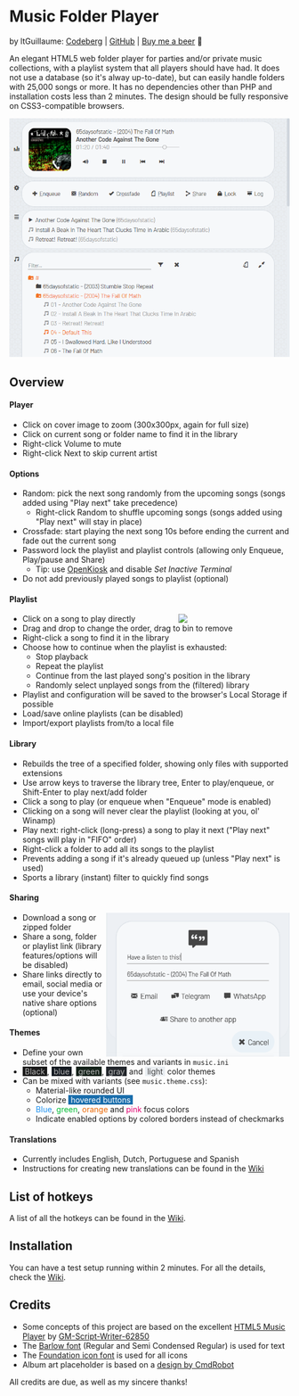 # Music Folder Player
by ltGuillaume: [Codeberg](https://codeberg.org/ltGuillaume) | [GitHub](https://github.com/ltGuillaume) | [Buy me a beer](https://buymeacoff.ee/ltGuillaume) 🍺

An elegant HTML5 web folder player for parties and/or private music collections, with a playlist system that all players should have had. It does not use a database (so it's alway up-to-date), but can easily handle folders with 25,000 songs or more. It has no dependencies other than PHP and installation costs less than 2 minutes. The design should be fully responsive on CSS3-compatible browsers.

![Screenshot](SCREENSHOT.png)

## Overview

#### Player
- Click on cover image to zoom (300x300px, again for full size)
- Click on current song or folder name to find it in the library
- Right-click Volume to mute
- Right-click Next to skip current artist

#### Options
- Random: pick the next song randomly from the upcoming songs (songs added using "Play next" take precedence)
	- Right-click Random to shuffle upcoming songs (songs added using "Play next" will stay in place)
- Crossfade: start playing the next song 10s before ending the current and fade out the current song
- Password lock the playlist and playlist controls (allowing only Enqueue, Play/pause and Share)
	- Tip: use [OpenKiosk](http://openkiosk.mozdevgroup.com) and disable _Set Inactive Terminal_
- Do not add previously played songs to playlist (optional)

#### Playlist

<img src="SCREENSHOT_AFTERPL.png" align="right" width="200">

- Click on a song to play directly
- Drag and drop to change the order, drag to bin to remove
- Right-click a song to find it in the library
- Choose how to continue when the playlist is exhausted:
	- Stop playback
	- Repeat the playlist
	- Continue from the last played song's position in the library
	- Randomly select unplayed songs from the (filtered) library
- Playlist and configuration will be saved to the browser's Local Storage if possible
- Load/save online playlists (can be disabled)
- Import/export playlists from/to a local file

#### Library
- Rebuilds the tree of a specified folder, showing only files with supported extensions
- Use arrow keys to traverse the library tree, Enter to play/enqueue, or Shift-Enter to play next/add folder
- Click a song to play (or enqueue when "Enqueue" mode is enabled)
- Clicking on a song will never clear the playlist (looking at you, ol' Winamp)
- Play next: right-click (long-press) a song to play it next ("Play next" songs will play in "FIFO" order)
- Right-click a folder to add all its songs to the playlist
- Prevents adding a song if it's already queued up (unless "Play next" is used)
- Sports a library (instant) filter to quickly find songs

#### Sharing

<img src="SCREENSHOT_SHARE.png" align="right" width="330">

- Download a song or zipped folder
- Share a song, folder or playlist link (library features/options will be disabled)
- Share links directly to email, social media or use your device's native share options (optional)

#### Themes
- Define your own subset of the available themes and variants in `music.ini`
- <span style="background-color:#1a1a1a;color:#b4b4b4">&nbsp;Black&nbsp;</span>, <span style="background-color:#141a21;color:#b4b4b4">&nbsp;blue&nbsp;</span>, <span style="background-color:#14221a;color:#b4b4b4">&nbsp;green&nbsp;</span>, <span style="background-color:#23272c;color:#b4b4b4">&nbsp;gray&nbsp;</span> and <span style="background-color:#eaeef2;color:#444">&nbsp;light&nbsp;</span> color themes
- Can be mixed with variants (see `music.theme.css`):
	- Material-like rounded UI
	- Colorize <span style="background-color:#1a6eac;color:#fff">&nbsp;hovered buttons&nbsp;</span>
	- <span style="color:#1d91f0">Blue</span>, <span style="color:#00bd35">green</span>, <span style="color:#eb6600">orange</span> and <span style="color:#e0006f">pink</span> focus colors
	- Indicate enabled options by colored borders instead of checkmarks

#### Translations
- Currently includes English, Dutch, Portuguese and Spanish
- Instructions for creating new translations can be found in the [Wiki](https://codeberg.org/ltguillaume/music-folder-player/wiki/Translations)

## List of hotkeys
A list of all the hotkeys can be found in the [Wiki](https://codeberg.org/ltguillaume/music-folder-player/wiki/List-of-hotkeys).

## Installation
You can have a test setup running within 2 minutes. For all the details, check the [Wiki](https://codeberg.org/ltguillaume/music-folder-player/wiki).

## Credits
- Some concepts of this project are based on the excellent [HTML5 Music Player](https://github.com/GM-Script-Writer-62850/HTML5-Music-Player) by [GM-Script-Writer-62850](https://github.com/GM-Script-Writer-62850)
- The [Barlow font](https://github.com/jpt/barlow) (Regular and Semi Condensed Regular) is used for text
- The [Foundation icon font](https://zurb.com/playground/foundation-icon-fonts-3) is used for all icons
- Album art placeholder is based on a [design by CmdRobot](http://fav.me/d7kpm65)

All credits are due, as well as my sincere thanks!
